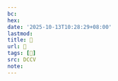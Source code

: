 ```yaml
---
bc:
hex:
date: '2025-10-13T10:28:29+08:00'
lastmod:
title: 􅢌
url: 􅢌
tags: [𪘼]
src: DCCV
note:
---
```

